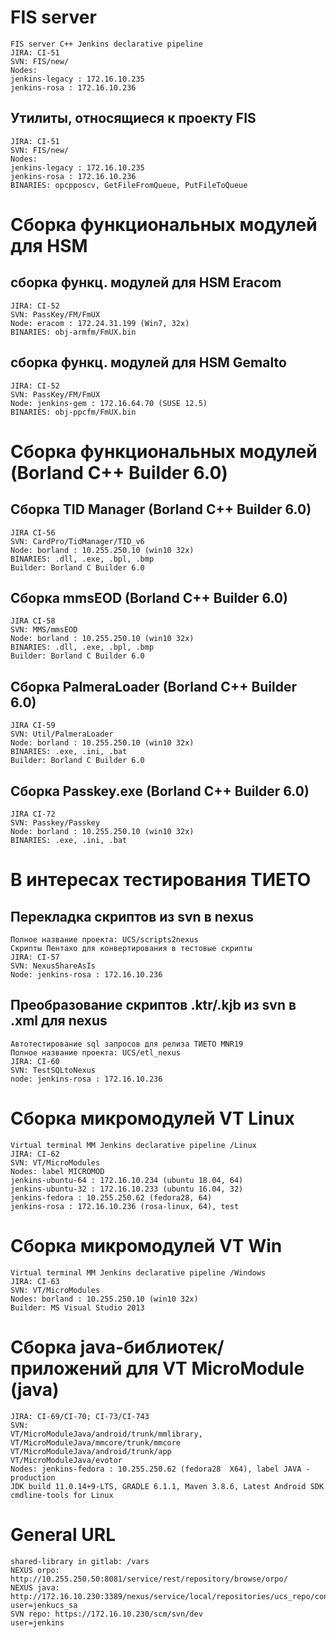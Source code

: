 # FIS server
```
FIS server C++ Jenkins declarative pipeline
JIRA: CI-51
SVN: FIS/new/
Nodes:
jenkins-legacy : 172.16.10.235
jenkins-rosa : 172.16.10.236
```
## Утилиты, относящиеся к проекту FIS
```
JIRA: CI-51
SVN: FIS/new/
Nodes:
jenkins-legacy : 172.16.10.235
jenkins-rosa : 172.16.10.236
BINARIES: opcpposcv, GetFileFromQueue, PutFileToQueue
```
# Сборка функциональных модулей для HSM
## сборка функц. модулей для HSM Eracom
```
JIRA: CI-52
SVN: PassKey/FM/FmUX
Node: eracom : 172.24.31.199 (Win7, 32x)
BINARIES: obj-armfm/FmUX.bin
```
## сборка функц. модулей для HSM Gemalto
```
JIRA: CI-52
SVN: PassKey/FM/FmUX
Node: jenkins-gem : 172.16.64.70 (SUSE 12.5)
BINARIES: obj-ppcfm/FmUX.bin
```
# Сборка функциональных модулей (Borland C++ Builder 6.0)
## Cборка TID Manager (Borland C++ Builder 6.0)
```
JIRA CI-56
SVN: CardPro/TidManager/TID_v6
Node: borland : 10.255.250.10 (win10 32x)
BINARIES: .dll, .exe, .bpl, .bmp
Builder: Borland C Builder 6.0
```
## Cборка mmsEOD (Borland C++ Builder 6.0)
```
JIRA CI-58
SVN: MMS/mmsEOD
Node: borland : 10.255.250.10 (win10 32x)
BINARIES: .dll, .exe, .bpl, .bmp
Builder: Borland C Builder 6.0
```
## Cборка PalmeraLoader (Borland C++ Builder 6.0)
```
JIRA CI-59
SVN: Util/PalmeraLoader
Node: borland : 10.255.250.10 (win10 32x)
BINARIES: .exe, .ini, .bat
Builder: Borland C Builder 6.0
```
## Cборка Passkey.exe (Borland C++ Builder 6.0)
```
JIRA CI-72
SVN: Passkey/Passkey
Node: borland : 10.255.250.10 (win10 32x)
BINARIES: .exe, .ini, .bat
```
# В интересах тестирования ТИЕТО
## Перекладка скриптов из svn в nexus
```
Полное название проекта: UCS/scripts2nexus
Скрипты Пентахо для конвертирования в тестовые скрипты
JIRA: CI-57
SVN: NexusShareAsIs
Node: jenkins-rosa : 172.16.10.236
```
## Преобразование скриптов .ktr/.kjb из svn в .xml для nexus
```
Автотестирование sql запросов для релиза ТИЕТО MNR19
Полное название проекта: UCS/etl_nexus
JIRA: CI-60
SVN: TestSQLtoNexus
node: jenkins-rosa : 172.16.10.236
```
# Сборка микромодулей VT Linux
```
Virtual terminal MM Jenkins declarative pipeline /Linux
JIRA: CI-62
SVN: VT/MicroModules
Nodes: label MICROMOD
jenkins-ubuntu-64 : 172.16.10.234 (ubuntu 18.04, 64)
jenkins-ubuntu-32 : 172.16.10.233 (ubuntu 16.04, 32)
jenkins-fedora : 10.255.250.62 (fedora28, 64)
jenkins-rosa : 172.16.10.236 (rosa-linux, 64), test
```
# Сборка микромодулей VT Win
```
Virtual terminal MM Jenkins declarative pipeline /Windows
JIRA: CI-63
SVN: VT/MicroModules
Nodes: borland : 10.255.250.10 (win10 32x)
Builder: MS Visual Studio 2013
```
# Cборка java-библиотек/приложений для VT MicroModule (java)
```
JIRA: CI-69/CI-70; CI-73/CI-743
SVN:
VT/MicroModuleJava/android/trunk/mmlibrary,
VT/MicroModuleJava/mmcore/trunk/mmcore
VT/MicroModuleJava/android/trunk/app
VT/MicroModuleJava/evotor
Nodes: jenkins-fedora : 10.255.250.62 (fedora28  X64), label JAVA - production
JDK build 11.0.14+9-LTS, GRADLE 6.1.1, Maven 3.8.6, Latest Android SDK cmdline-tools for Linux
```
# General URL
```
shared-library in gitlab: /vars
NEXUS orpo: http://10.255.250.50:8081/service/rest/repository/browse/orpo/
NEXUS java: http://172.16.10.230:3389/nexus/service/local/repositories/ucs_repo/content
user=jenkucs_sa
SVN repo: https://172.16.10.230/scm/svn/dev
user=jenkins
```